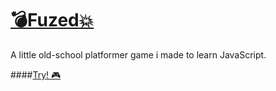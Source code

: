 # [:bomb:Fuzed:boom:](demo)

A little old-school platformer game i made to learn JavaScript.

####[Try! :video_game:](demo)

[demo]: http://azazdeaz.github.io/fuzed/
